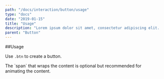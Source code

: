 ```yaml
---
path: "/docs/interaction/button/usage"
type: "docs"
date: "2019-01-15"
title: "Usage"
description: "Lorem ipsum dolor sit amet, consectetur adipiscing elit. Nunc tempus laoreet leo sit amet iaculis."
parent: "Button"
---
```


##Usage

Use `.btn` to create a button.

<script type="text/plain" class="language-markup">
  <a href="#" class="btn">
    <span><!-- content --></span>
  </a>
  <button type="button" class="btn">
    <span><!-- content --></span>
  </button>
</script>

<div class="alert">
  <div class="alert_content">
    The `span` that wraps the content is optional but recommended for animating the content.
  </div>
</div>
